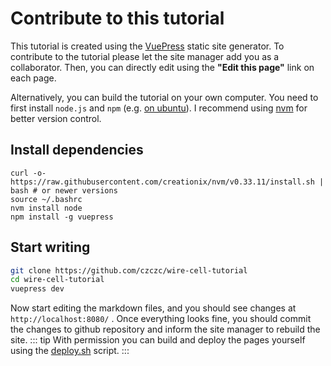 # Contribute to this tutorial

This tutorial is created using the [VuePress](https://vuepress.vuejs.org/) static site generator. To contribute to the tutorial please let the site manager add you as a collaborator. Then, you can directly edit using the **"Edit this page"** link on each page.

Alternatively, you can build the tutorial on your own computer. You need to first install `node.js` and `npm` (e.g. [on ubuntu](https://linuxize.com/post/how-to-install-node-js-on-ubuntu-18.04/)). I recommend using [nvm](https://github.com/nvm-sh/nvm) for better version control.

## Install dependencies

```bash{2-4}
curl -o- https://raw.githubusercontent.com/creationix/nvm/v0.33.11/install.sh | bash # or newer versions
source ~/.bashrc
nvm install node
npm install -g vuepress
```

## Start writing

```bash
git clone https://github.com/czczc/wire-cell-tutorial
cd wire-cell-tutorial
vuepress dev
```

Now start editing the markdown files, and you should see changes at `http://localhost:8080/` . Once everything looks fine, you should commit the changes to github repository and inform the site manager to rebuild the site.
::: tip
With permission you can build and deploy the pages yourself using the [deploy.sh](https://github.com/czczc/wire-cell-tutorial/blob/master/deploy.sh) script.
:::
